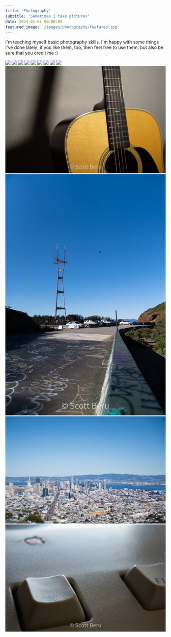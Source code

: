 ```yaml
---
title: 'Photography'
subtitle: 'Sometimes I take pictures'
date: 2034-01-01 00:00:00
featured_image: '/images/photography/featured.jpg'
---
```


I'm teaching myself basic photography skills. I'm happy with some things I've done lately; if you like them, too, then feel free to use them, but also be sure that you credit me :)

<div class="gallery" data-columns="1">
	<img src="/images/photography/photo-1.jpg">
  <img src="/images/photography/photo-2.jpg">
  <img src="/images/photography/photo-3.jpg">
  <img src="/images/photography/photo-4.jpg">
  <img src="/images/photography/photo-5.jpg">
  <img src="/images/photography/photo-6.jpg">
  <img src="/images/photography/photo-7.jpg">
  <img src="/images/photography/photo-8.jpg">
  <img src="/images/photography/photo-9.jpg">
  <img src="/images/photography/photo-10.jpg">
  <img src="/images/photography/photo-11.jpg">
  <img src="/images/photography/photo-12.jpg">
  <img src="/images/photography/photo-13.jpg">
</div>
